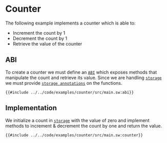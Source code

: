 # Counter

The following example implements a counter which is able to:

- Increment the count by 1
- Decrement the count by 1
- Retrieve the value of the counter

## ABI

To create a counter we must define an [`ABI`](../language/program-types/contract.md) which exposes methods that manipulate the count and retrieve its value. Since we are handling [`storage`](../operations/storage/index.md) we must provide [`storage annotations`](../language/annotations/attributes/storage.md) on the functions.

```sway
{{#include ../../code/examples/counter/src/main.sw:abi}}
```

## Implementation

We initialize a count in [`storage`](../operations/storage/index.md) with the value of zero and implement methods to increment & decrement the count by one and return the value.

```sway
{{#include ../../code/examples/counter/src/main.sw:counter}}
```
